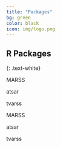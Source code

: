 ```yaml
---
title: "Packages"
bg: green
color: black
icon: img/logo.png
---
```


## R Packages
{: .text-white}

<div class="divcenter">
<p style="clear: both;"></p>
<p id="rcorners3">MARSS</p>
<p id="rcorners3">atsar</p>
<p id="rcorners3">tvarss</p>
<p style="clear: both;"></p>
</div>

<div id="pkgscontainer">
<p style="clear: both;"></p>
<p id="pkgsbox">MARSS</p>
<p id="pkgsbox">atsar</p>
<p id="pkgsbox">tvarss</p>
</div>
<div style="clear: both;"></div>

